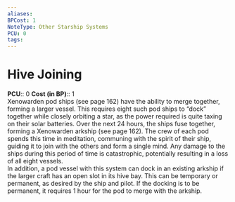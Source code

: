 ```yaml
---
aliases: 
BPCost: 1
NoteType: Other Starship Systems
PCU: 0
tags: 
---
```


# Hive Joining

**PCU**:: 0
**Cost (in BP)**:: 1  
Xenowarden pod ships (see page 162) have the ability to merge together, forming a larger vessel. This requires eight such pod ships to “dock” together while closely orbiting a star, as the power required is quite taxing on their solar batteries. Over the next 24 hours, the ships fuse together, forming a Xenowarden arkship (see page 162). The crew of each pod spends this time in meditation, communing with the spirit of their ship, guiding it to join with the others and form a single mind. Any damage to the ships during this period of time is catastrophic, potentially resulting in a loss of all eight vessels.   
In addition, a pod vessel with this system can dock in an existing arkship if the larger craft has an open slot in its hive bay. This can be temporary or permanent, as desired by the ship and pilot. If the docking is to be permanent, it requires 1 hour for the pod to merge with the arkship.
